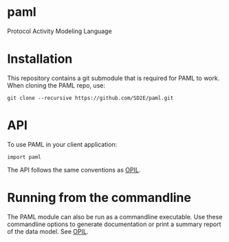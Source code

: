 # paml
Protocol Activity Modeling Language

# Installation

This repository contains a git submodule that is required for PAML to work.  When cloning the PAML repo, use:

```
git clone --recursive https://github.com/SD2E/paml.git
```

# API

To use PAML in your client application:
```
import paml
```
The API follows the same conventions as [OPIL](https://github.com/sd2e/opil).

# Running from the commandline

The PAML module can also be run as a commandline executable. Use these commandline options to generate documentation or print a summary report of the data model. See [OPIL](https://github.com/sd2e/opil).
